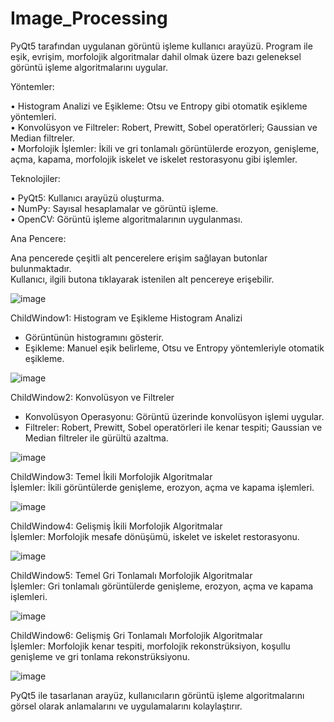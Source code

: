 # Image_Processing
  
PyQt5 tarafından uygulanan görüntü işleme kullanıcı arayüzü. Program ile eşik, evrişim, morfolojik algoritmalar dahil olmak üzere bazı geleneksel görüntü işleme algoritmalarını uygular.
  
Yöntemler:  
  
•	Histogram Analizi ve Eşikleme: Otsu ve Entropy gibi otomatik eşikleme yöntemleri.  
•	Konvolüsyon ve Filtreler: Robert, Prewitt, Sobel operatörleri; Gaussian ve Median filtreler.  
•	Morfolojik İşlemler: İkili ve gri tonlamalı görüntülerde erozyon, genişleme, açma, kapama, morfolojik iskelet ve iskelet restorasyonu gibi işlemler.  
  
  
Teknolojiler:  
  
•	PyQt5: Kullanıcı arayüzü oluşturma.  
•	NumPy: Sayısal hesaplamalar ve görüntü işleme.  
•	OpenCV: Görüntü işleme algoritmalarının uygulanması.  
  
  
  
  
Ana Pencere:
  
Ana pencerede çeşitli alt pencerelere erişim sağlayan butonlar bulunmaktadır.  
Kullanıcı, ilgili butona tıklayarak istenilen alt pencereye erişebilir.  
  
![image](https://github.com/zwnep/Image_Processing/assets/71128703/675824b8-4a8f-4c7f-89b9-bded93a5a70f)
  
  
  
ChildWindow1: Histogram ve Eşikleme  Histogram Analizi  
- Görüntünün histogramını gösterir.  
- Eşikleme: Manuel eşik belirleme, Otsu ve Entropy yöntemleriyle otomatik eşikleme.
  
![image](https://github.com/zwnep/Image_Processing/assets/71128703/e5d71111-5e8c-4813-926d-727035995975)
  
  
  
ChildWindow2: Konvolüsyon ve Filtreler  
- Konvolüsyon Operasyonu: Görüntü üzerinde konvolüsyon işlemi uygular.  
- Filtreler: Robert, Prewitt, Sobel operatörleri ile kenar tespiti; Gaussian ve Median filtreler ile gürültü azaltma.
  
![image](https://github.com/zwnep/Image_Processing/assets/71128703/e0f2f111-3e1b-47c8-b038-518e19412aa4)
  
  
  
ChildWindow3: Temel İkili Morfolojik Algoritmalar  
İşlemler: İkili görüntülerde genişleme, erozyon, açma ve kapama işlemleri. 
  
![image](https://github.com/zwnep/Image_Processing/assets/71128703/81f991b1-f871-4039-8b99-216c44788907)



ChildWindow4: Gelişmiş İkili Morfolojik Algoritmalar  
İşlemler: Morfolojik mesafe dönüşümü, iskelet ve iskelet restorasyonu. 
  
![image](https://github.com/zwnep/Image_Processing/assets/71128703/6b2d7b70-38f6-436c-94a9-cf26c1f20e12)



ChildWindow5: Temel Gri Tonlamalı Morfolojik Algoritmalar  
İşlemler: Gri tonlamalı görüntülerde genişleme, erozyon, açma ve kapama işlemleri. 
  
![image](https://github.com/zwnep/Image_Processing/assets/71128703/72e2122c-2d8b-4a71-a140-8688427ccd07)
  
  
  
ChildWindow6: Gelişmiş Gri Tonlamalı Morfolojik Algoritmalar  
İşlemler: Morfolojik kenar tespiti, morfolojik rekonstrüksiyon, koşullu genişleme ve gri tonlama rekonstrüksiyonu. 
  
![image](https://github.com/zwnep/Image_Processing/assets/71128703/0a54ae57-dbd7-4473-8df2-9121e0e69a9b)





PyQt5 ile tasarlanan arayüz, kullanıcıların görüntü işleme algoritmalarını görsel olarak anlamalarını ve uygulamalarını kolaylaştırır. 
